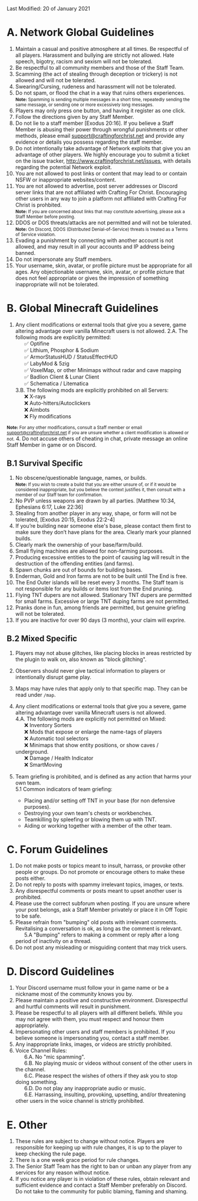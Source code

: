 Last Modified: 20 of January 2021

# A. Network Global Guidelines
1. Maintain a casual and positive atmosphere at all times. Be respectful of all players. Harassment and bullying are strictly not allowed. Hate speech, bigotry, racism and sexism will not be tolerated.
2. Be respectful to all community members and those of the Staff Team.
3. Scamming (the act of stealing through deception or trickery) is not allowed and will not be tolerated.
4. Swearing/Cursing, rudeness and harassment will not be tolerated.
5. Do not spam, or flood the chat in a way that ruins others experiences.<br>
<small><b>Note:</b> Spamming is sending multiple messages in a short time, repeatedly sending the same message, or sending one or more excessively long messages.</small>
6. Players may only press one button, and having it register as one click.
7. Follow the directions given by any Staff Member.
8. Do not lie to a staff member [Exodus 20:16]. If you believe a Staff Member is abusing their power through wrongful punishments or other methods, please email <a href="mailto:support@craftingforchrist.net">support@craftingforchrist.net</a> and provide any evidence or details you possess regarding the staff member.
9. Do not intentionally take advantage of Network exploits that give you an advantage of other players. We highly encourage you to submit a ticket on the issue tracker, http://www.craftingforchrist.net/issues, with details regarding the potential Network exploit.
10. You are not allowed to post links or content that may lead to or contain NSFW or inappropriate websites/content.
11. You are not allowed to advertise, post server addresses or Discord server links that are not affiliated with Crafting For Christ. Encouraging other users in any way to join a platform not affiliated with Crafting For Christ is prohbited.<br>
<small><b>Note:</b> If you are concerned about links that may constitute advertising, please ask a Staff Member before posting.</small>
12. DDOS or DOS threats/attacks are not permitted and will not be tolerated.<br>
<small><b>Note:</b> On Discord, DDOS (Distributed Denial-of-Service) threats is treated as a Terms of Service violation.</small>
13. Evading a punishment by connecting with another account is not allowed, and may result in all your accounts and IP address being banned.
14. Do not impersonate any Staff members.
15. Your username, skin, avatar, or profile picture must be appropriate for all ages. Any objectionable username, skin, avatar, or profile picture that does not feel appropriate or gives the impression of something inappropriate will not be tolerated.

# B. Global Minecraft Guidelines
1. Any client modifications or external tools that give you a severe, game altering advantage over vanilla Minecraft users is not allowed.
2.A. The following mods are explicitly permitted:<br>
 &nbsp;&nbsp;&nbsp;&nbsp;&nbsp;&nbsp;✅ Optifine<br>
 &nbsp;&nbsp;&nbsp;&nbsp;&nbsp;&nbsp;✅ Lithium, Phosphor & Sodium<br>
 &nbsp;&nbsp;&nbsp;&nbsp;&nbsp;&nbsp;✅ ArmorStatusHUD / StatusEffectHUD<br>
 &nbsp;&nbsp;&nbsp;&nbsp;&nbsp;&nbsp;✅ LabyMod & 5zig<br>
 &nbsp;&nbsp;&nbsp;&nbsp;&nbsp;&nbsp;✅ VoxelMap, or other Minimaps without radar and cave mapping<br>
 &nbsp;&nbsp;&nbsp;&nbsp;&nbsp;&nbsp;✅ Badlion Client & Lunar Client<br>
 &nbsp;&nbsp;&nbsp;&nbsp;&nbsp;&nbsp;✅ Schematica / Litematica<br>
3.B. The following mods are explicitly prohibited on all Servers:<br>
 &nbsp;&nbsp;&nbsp;&nbsp;&nbsp;&nbsp;❌ X-rays<br>
 &nbsp;&nbsp;&nbsp;&nbsp;&nbsp;&nbsp;❌ Auto-hitters/Autoclickers<br>
 &nbsp;&nbsp;&nbsp;&nbsp;&nbsp;&nbsp;❌ Aimbots<br>
 &nbsp;&nbsp;&nbsp;&nbsp;&nbsp;&nbsp;❌ Fly modifications

<small><b>Note:</b> For any other modifications, consult a Staff member or email <a href="mailto:support@craftingforchrist.net">support@craftingforchrist.net</a> if you are unsure whether a client modification is allowed or not.</small>
4. Do not accuse others of cheating in chat, private message an online Staff Member in game or on Discord.

## B.1 Survival Specific
1. No obscene/questionable language, names, or builds.<br>
<small><b>Note:</b> If you wish to create a build that you are either unsure of, or if it would be considered inappropriate, but you believe the context justifies it, then consult with a member of our Staff team for confirmation.</small>
2. No PVP unless weapons are drawn by all parties. [Matthew 10:34, Ephesians 6:17, Luke 22:36]
3. Stealing from another player in any way, shape, or form will not be tolerated, [Exodus 20:15, Exodus 22:2-4] 
4. If you’re building near someone else's base, please contact them first to make sure they don’t have plans for the area. Clearly mark your planned builds.
5. Clearly mark the ownership of your base/farm/build.
6. Small flying machines are allowed for non-farming purposes.
7. Producing excessive entities to the point of causing lag will result in the destruction of the offending entities (and farms).
8. Spawn chunks are out of bounds for building bases.
9. Enderman, Gold and Iron farms are not to be built until The End is free.
10. The End Outer islands will be reset every 3 months. The Staff team is not responsible for any builds or items lost from the End pruning.
11. Flying TNT dupers are not allowed. Stationary TNT dupers are permitted for small farms. Excessive or large TNT duping farms are not permitted.
12. Pranks done in fun, among friends are permitted, but genuine griefing will not be tolerated.
13. If you are inactive for over 90 days (3 months), your claim will exprire.

## B.2 Mixed Specific
1. Players may not abuse glitches, like placing blocks in areas restricted by the plugin to walk on, also known as "block glitching".
2. Observers should never give tactical information to players or intentionally disrupt game play.
3. Maps may have rules that apply only to that specific map. They can be read under `/map`.
4. Any client modifications or external tools that give you a severe, game altering advantage over vanilla Minecraft users is not allowed.<br>
 4.A. The following mods are explicitly not permitted on Mixed:<br>
  &nbsp;&nbsp;&nbsp;&nbsp;&nbsp;&nbsp;❌ Inventory Sorters<br>
  &nbsp;&nbsp;&nbsp;&nbsp;&nbsp;&nbsp;❌ Mods that expose or enlarge the name-tags of players<br>
  &nbsp;&nbsp;&nbsp;&nbsp;&nbsp;&nbsp;❌ Automatic tool selectors<br>
  &nbsp;&nbsp;&nbsp;&nbsp;&nbsp;&nbsp;❌ Minimaps that show entity positions, or show caves / underground.<br>
  &nbsp;&nbsp;&nbsp;&nbsp;&nbsp;&nbsp;❌ Damage / Health Indicator<br>
  &nbsp;&nbsp;&nbsp;&nbsp;&nbsp;&nbsp;❌ SmartMoving
  
5. Team griefing is prohibited, and is defined as any action that harms your own team.<br>
 5.1 Common indicators of team griefing:
   - Placing and/or setting off TNT in your base (for non defensive purposes).
   - Destroying your own team's chests or workbenches.
   - Teamkilling by spleefing or blowing them up with TNT.
   - Aiding or working together with a member of the other team.

# C. Forum Guidelines
1. Do not make posts or topics meant to insult, harrass, or provoke other people or groups. Do not promote or encourage others to make these posts either.
2. Do not reply to posts with spammy irrelevant topics, images, or texts. 
3. Any disrespectful comments or posts meant to upset another user is prohibited.
4. Please use the correct subforum when posting. If you are unsure where your post belongs, ask a Staff Member privately or place it in Off Topic to be safe.
5. Please refrain from "bumping" old posts with irrelevant comments. Revitalising a conversation is ok, as long as the comment is relevant.<br>
  &nbsp;&nbsp;&nbsp;&nbsp;&nbsp;&nbsp;5.A "Bumping" refers to making a comment or reply after a long period of inactivity on a thread.
6. Do not post any misleading or misguiding content that may trick users.

# D. Discord Guidelines
1. Your Discord username must follow your in game name or be a nickname most of the community knows you by.
2. Please maintain a positive and constructive environment. Disrespectful and hurtful comments will result in punishment.
3. Please be respectful to all players with all different beliefs. While you may not agree with them, you must respect and honour them appropriately.
4. Impersonating other users and staff members is prohibited. If you believe someone is impersonating you, contact a staff member.
5. Any inappropriate links, images, or videos are strictly prohibited.
6. Voice Channel Rules:<br>
  &nbsp;&nbsp;&nbsp;&nbsp;&nbsp;&nbsp;6.A. No "mic spamming".<br>
  &nbsp;&nbsp;&nbsp;&nbsp;&nbsp;&nbsp;6.B. No playing music or videos without consent of the other users in the channel.<br>
  &nbsp;&nbsp;&nbsp;&nbsp;&nbsp;&nbsp;6.C. Please respect the wishes of others if they ask you to stop doing something.<br>
  &nbsp;&nbsp;&nbsp;&nbsp;&nbsp;&nbsp;6.D. Do not play any inappropriate audio or music.<br>
  &nbsp;&nbsp;&nbsp;&nbsp;&nbsp;&nbsp;6.E. Harrassing, insulting, provoking, upsetting, and/or threatening other users in the voice channel is strictly prohibited.

# E. Other
1. These rules are subject to change without notice. Players are responsible for keeping up with rule changes, it is up to the player to keep checking the rule page.
2. There is a one week grace period for rule changes.
3. The Senior Staff Team has the right to ban or unban any player from any services for any reason without notice.
4. If you notice any player is in violation of these rules, obtain relevant and sufficient evidence and contact a Staff Member preferably on Discord. Do not take to the community for public blaming, flaming and shaming.
